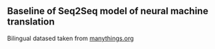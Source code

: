 ## Baseline of Seq2Seq model of neural machine translation

Bilingual datased taken from [manythings.org](http://www.manythings.org/bilingual/)